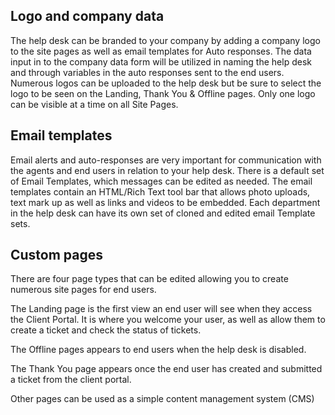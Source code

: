 ## Logo and company data
The help desk can be branded to your company by adding a company logo to the site pages as well as email templates for Auto responses. The data input in to the company data form will be utilized in naming the help desk and through variables in the auto responses sent to the end users. Numerous logos can be uploaded to the help desk but be sure to select the logo to be seen on the Landing, Thank You & Offline pages. Only one logo can be visible at a time on all Site Pages. 

## Email templates
Email alerts and auto-responses are very important for communication with the agents and end users in relation to your help desk. There is a default set of Email Templates, which messages can be edited as needed. The email templates contain an HTML/Rich Text tool bar that allows photo uploads, text mark up as well as links and videos to be embedded.  Each department in the help desk can have its own set of cloned and edited email Template sets.

## Custom pages
There are four page types that can be edited allowing you to create numerous site pages for end users. 

The Landing page is the first view an end user will see when they access the Client Portal. It is where you welcome your user, as well as allow them to create a ticket and check the status of tickets.

The Offline pages appears to end users when the help desk is disabled.

The Thank You page appears once the end user has created and submitted a ticket from the client portal.

Other pages can be used as a simple content management system (CMS)